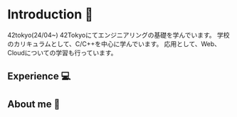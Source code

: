 # Introduction 🙌
42tokyo(24/04~)
42Tokyoにてエンジニアリングの基礎を学んでいます。
学校のカリキュラムとして、C/C++を中心に学んでいます。
応用として、Web、Cloudについての学習も行っています。


## Experience 💻

## About me 🌌

<!--
**urabexon/urabexon** is a ✨ _special_ ✨ repository because its `README.md` (this file) appears on your GitHub profile.

Here are some ideas to get you started:

- 🔭 I’m currently working on ...
- 🌱 I’m currently learning ...
- 👯 I’m looking to collaborate on ...
- 🤔 I’m looking for help with ...
- 💬 Ask me about ...
- 📫 How to reach me: ...
- 😄 Pronouns: ...
- ⚡ Fun fact: ...
-->
